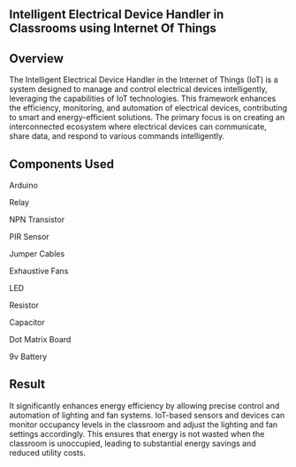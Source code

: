 ## Intelligent Electrical Device Handler in Classrooms using Internet Of Things 

## Overview 

The Intelligent Electrical Device Handler in the Internet of Things (IoT) is a system designed to manage and control electrical devices intelligently, leveraging the capabilities of IoT technologies. This framework enhances the efficiency, monitoring, and automation of electrical devices, contributing to smart and energy-efficient solutions. The primary focus is on creating an interconnected ecosystem where electrical devices can communicate, share data, and respond to various commands intelligently.

## Components Used


 Arduino

 Relay

 NPN Transistor

 PIR Sensor

 Jumper Cables

 Exhaustive Fans

 LED

 Resistor

 Capacitor

 Dot Matrix Board

 9v Battery

## Result

It significantly enhances energy efficiency by allowing precise control and automation of lighting and fan systems. IoT-based sensors and devices can monitor occupancy levels in the classroom and adjust the lighting and fan settings accordingly. This ensures that energy is not wasted when the classroom is unoccupied, leading to substantial energy savings and reduced utility costs. 



